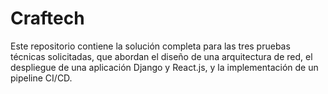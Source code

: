 # Craftech
Este repositorio contiene la solución completa para las tres pruebas técnicas solicitadas, que abordan el diseño de una arquitectura de red, el despliegue de una aplicación Django y React.js, y la implementación de un pipeline CI/CD.
